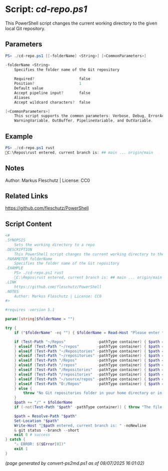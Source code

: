 Script: *cd-repo.ps1*
========================

This PowerShell script changes the current working directory to the given local Git repository.

Parameters
----------
```powershell
PS> ./cd-repo.ps1 [[-folderName] <String>] [<CommonParameters>]

-folderName <String>
    Specifies the folder name of the Git repository
    
    Required?                    false
    Position?                    1
    Default value                
    Accept pipeline input?       false
    Aliases                      
    Accept wildcard characters?  false

[<CommonParameters>]
    This script supports the common parameters: Verbose, Debug, ErrorAction, ErrorVariable, WarningAction, 
    WarningVariable, OutBuffer, PipelineVariable, and OutVariable.
```

Example
-------
```powershell
PS> ./cd-repo.ps1 rust
📂C:\Repos\rust entered, current branch is: ## main ... origin/main

```

Notes
-----
Author: Markus Fleschutz | License: CC0

Related Links
-------------
https://github.com/fleschutz/PowerShell

Script Content
--------------
```powershell
<#
.SYNOPSIS
	Sets the working directory to a repo
.DESCRIPTION
	This PowerShell script changes the current working directory to the given local Git repository.
.PARAMETER folderName
	Specifies the folder name of the Git repository
.EXAMPLE
	PS> ./cd-repo.ps1 rust
	📂C:\Repos\rust entered, current branch is: ## main ... origin/main
.LINK
	https://github.com/fleschutz/PowerShell
.NOTES
	Author: Markus Fleschutz | License: CC0
#>

#requires -version 5.1

param([string]$folderName = "")

try {
	if ("$folderName" -eq "") { $folderName = Read-Host "Please enter the Git repository's folder name" }

	if (Test-Path "~/Repos"              -pathType container) { $path = "~/Repos"
	} elseif (Test-Path "~/repos"        -pathType container) { $path = "~/repos"
	} elseif (Test-Path "~/Repositories" -pathType container) { $path = "~/Repositories"
	} elseif (Test-Path "~/repositories" -pathType container) { $path = "~/repositories"
	} elseif (Test-Path "/Repos"         -pathType container) { $path = "/Repos"
	} elseif (Test-Path "/repos"         -pathType container) { $path = "/repos"
	} elseif (Test-Path "/Repositories"  -pathType container) { $path = "/Repositories"
	} elseif (Test-Path "/repositories"  -pathType container) { $path = "/repositories"
	} elseif (Test-Path "~/source/repos" -pathType container) { $path = "~/source/repos" # Visual Studio default
	} elseif (Test-Path "D:/Repos"	     -pathType container) { $path = "D:/Repos"       # second HDD
	} else {
		throw "No Git repositories folder in your home directory or in the root folder yet"
	}
	$path += "/" + $folderName
	if (-not(Test-Path "$path" -pathType container)) { throw "The file path '$path' doesn't exist (yet)" }

	$path = Resolve-Path "$path"
	Set-Location "$path"
	Write-Host "📂$path entered, current branch is: " -noNewline
	& git status --branch --short 
	exit 0 # success
} catch {
	"⚠️ ERROR: $($Error[0])"
	exit 1
}
```

*(page generated by convert-ps2md.ps1 as of 08/07/2025 16:01:02)*
